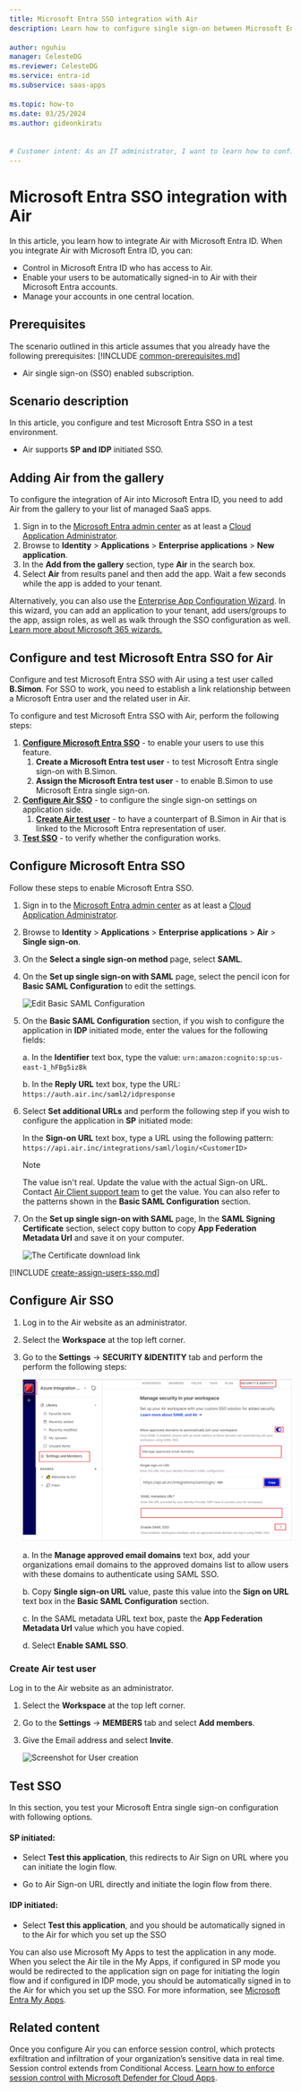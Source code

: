 ```yaml
---
title: Microsoft Entra SSO integration with Air
description: Learn how to configure single sign-on between Microsoft Entra ID and Air.

author: nguhiu
manager: CelesteDG
ms.reviewer: CelesteDG
ms.service: entra-id
ms.subservice: saas-apps

ms.topic: how-to
ms.date: 03/25/2024
ms.author: gideonkiratu


# Customer intent: As an IT administrator, I want to learn how to configure single sign-on between Microsoft Entra ID and Air so that I can control who has access to Air, enable automatic sign-in with Microsoft Entra accounts, and manage my accounts in one central location.
---
```


# Microsoft Entra SSO integration with Air

In this article,  you learn how to integrate Air with Microsoft Entra ID. When you integrate Air with Microsoft Entra ID, you can:

* Control in Microsoft Entra ID who has access to Air.
* Enable your users to be automatically signed-in to Air with their Microsoft Entra accounts.
* Manage your accounts in one central location.

## Prerequisites
The scenario outlined in this article assumes that you already have the following prerequisites:
[!INCLUDE [common-prerequisites.md](~/identity/saas-apps/includes/common-prerequisites.md)]
* Air single sign-on (SSO) enabled subscription.

## Scenario description

In this article,  you configure and test Microsoft Entra SSO in a test environment.

* Air supports **SP and IDP** initiated SSO.

## Adding Air from the gallery

To configure the integration of Air into Microsoft Entra ID, you need to add Air from the gallery to your list of managed SaaS apps.

1. Sign in to the [Microsoft Entra admin center](https://entra.microsoft.com) as at least a [Cloud Application Administrator](~/identity/role-based-access-control/permissions-reference.md#cloud-application-administrator).
1. Browse to **Identity** > **Applications** > **Enterprise applications** > **New application**.
1. In the **Add from the gallery** section, type **Air** in the search box.
1. Select **Air** from results panel and then add the app. Wait a few seconds while the app is added to your tenant.

 Alternatively, you can also use the [Enterprise App Configuration Wizard](https://portal.office.com/AdminPortal/home?Q=Docs#/azureadappintegration). In this wizard, you can add an application to your tenant, add users/groups to the app, assign roles, as well as walk through the SSO configuration as well. [Learn more about Microsoft 365 wizards.](/microsoft-365/admin/misc/azure-ad-setup-guides)


<a name='configure-and-test-azure-ad-sso-for-air'></a>

## Configure and test Microsoft Entra SSO for Air

Configure and test Microsoft Entra SSO with Air using a test user called **B.Simon**. For SSO to work, you need to establish a link relationship between a Microsoft Entra user and the related user in Air.

To configure and test Microsoft Entra SSO with Air, perform the following steps:

1. **[Configure Microsoft Entra SSO](#configure-azure-ad-sso)** - to enable your users to use this feature.
    1. **Create a Microsoft Entra test user** - to test Microsoft Entra single sign-on with B.Simon.
    1. **Assign the Microsoft Entra test user** - to enable B.Simon to use Microsoft Entra single sign-on.
1. **[Configure Air SSO](#configure-air-sso)** - to configure the single sign-on settings on application side.
    1. **[Create Air test user](#create-air-test-user)** - to have a counterpart of B.Simon in Air that is linked to the Microsoft Entra representation of user.
1. **[Test SSO](#test-sso)** - to verify whether the configuration works.

<a name='configure-azure-ad-sso'></a>

## Configure Microsoft Entra SSO

Follow these steps to enable Microsoft Entra SSO.

1. Sign in to the [Microsoft Entra admin center](https://entra.microsoft.com) as at least a [Cloud Application Administrator](~/identity/role-based-access-control/permissions-reference.md#cloud-application-administrator).
1. Browse to **Identity** > **Applications** > **Enterprise applications** > **Air** > **Single sign-on**.
1. On the **Select a single sign-on method** page, select **SAML**.
1. On the **Set up single sign-on with SAML** page, select the pencil icon for **Basic SAML Configuration** to edit the settings.

   ![Edit Basic SAML Configuration](common/edit-urls.png)

1. On the **Basic SAML Configuration** section, if you wish to configure the application in **IDP** initiated mode, enter the values for the following fields:

    a. In the **Identifier** text box, type the value:
    `urn:amazon:cognito:sp:us-east-1_hFBg5izBk`

    b. In the **Reply URL** text box, type the URL:
    `https://auth.air.inc/saml2/idpresponse`

1. Select **Set additional URLs** and perform the following step if you wish to configure the application in **SP** initiated mode:

    In the **Sign-on URL** text box, type a URL using the following pattern:
    `https://api.air.inc/integrations/saml/login/<CustomerID>`

	> [!NOTE]
	> The value isn't  real. Update the value with the actual Sign-on URL. Contact [Air Client support team](mailto:dev@air.inc) to get the value. You can also refer to the patterns shown in the **Basic SAML Configuration** section.

1. On the **Set up single sign-on with SAML** page, In the **SAML Signing Certificate** section, select copy button to copy **App Federation Metadata Url** and save it on your computer.

	![The Certificate download link](common/copy-metadataurl.png)

<a name='create-an-azure-ad-test-user'></a>

[!INCLUDE [create-assign-users-sso.md](~/identity/saas-apps/includes/create-assign-users-sso.md)]

## Configure Air SSO

1. Log in to the Air website as an administrator.

1. Select the **Workspace** at the top left corner.

1. Go to the **Settings** -> **SECURITY &IDENTITY** tab and perform the perform the following steps:

    ![Screenshot for Air configuration](./media/air-tutorial/integration.png)

    a. In the **Manage approved email domains** text box, add your organizations email domains to the approved domains list to allow users with these domains to authenticate using SAML SSO. 
    
    b. Copy **Single sign-on URL** value, paste this value into the **Sign on URL** text box in the **Basic SAML Configuration** section.

    c. In the SAML metadata URL text box, paste the **App Federation Metadata Url** value which you have copied.

    d. Select **Enable SAML SSO**.

### Create Air test user

Log in to the Air website as an administrator.

1. Select the **Workspace** at the top left corner.

1. Go to the **Settings** -> **MEMBERS** tab and select **Add members**.

1. Give the Email address and select **Invite**.

    ![Screenshot for User creation](./media/air-tutorial/user-new.png)


## Test SSO 

In this section, you test your Microsoft Entra single sign-on configuration with following options.

#### SP initiated:

* Select **Test this application**, this redirects to Air Sign on URL where you can initiate the login flow.

* Go to Air Sign-on URL directly and initiate the login flow from there.

#### IDP initiated:

* Select **Test this application**, and you should be automatically signed in to the Air for which you set up the SSO

You can also use Microsoft My Apps to test the application in any mode. When you select the Air tile in the My Apps, if configured in SP mode you would be redirected to the application sign on page for initiating the login flow and if configured in IDP mode, you should be automatically signed in to the Air for which you set up the SSO. For more information, see [Microsoft Entra My Apps](/azure/active-directory/manage-apps/end-user-experiences#azure-ad-my-apps).


## Related content

Once you configure Air you can enforce session control, which protects exfiltration and infiltration of your organization’s sensitive data in real time. Session control extends from Conditional Access. [Learn how to enforce session control with Microsoft Defender for Cloud Apps](/cloud-app-security/proxy-deployment-aad).
